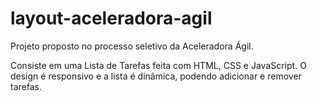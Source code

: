 # layout-aceleradora-agil

Projeto proposto no processo seletivo da Aceleradora Ágil.

Consiste em uma Lista de Tarefas feita com HTML, CSS e JavaScript. O design é responsivo e a lista é dinâmica, podendo adicionar e remover tarefas.
